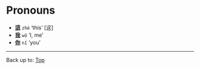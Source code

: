 # Pronouns

- **[這](zhe4.md)** `zhè` ‘this’ [这]
- **[我](wo3.md)** `wǒ` ‘I, me’
- **[你](ni3.md)** `nǐ` ‘you’

----

Back up to: [Top](../index.md)
